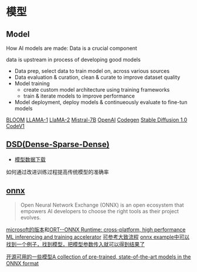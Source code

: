 # 模型

## Model
How AI models are made: Data is a crucial component

data is upstream in process of developing good models

- Data prep, select data to train model on, across various sources
- Data evaluation & curation, clean & curate to improve dataset quality
- Model training
    - create custom model architecture using training frameworks
    - train & iterate models to improve performance
- Model deployment, deploy models & continueously evaluate to fine-tun models

[BLOOM]()
[LLAMA-1]()
[LIaMA-2]()
[Mistral-7B]()
[OpenAI]()
[Codegen]()
[Stable Diffusion 1.0]()
[CodeV1]()

## [DSD(Dense-Sparse-Dense)](https://arxiv.org/pdf/1607.04381.pdf)

- [模型数据下载](https://songhan.github.io/DSD/)

如何通过改进训练过程提高传统模型的准确率

## [onnx](https://onnx.ai/)
> Open Neural Network Exchange (ONNX) is an open ecosystem that empowers AI developers to choose the right tools as their project evolves.

[microsoft的版本](https://github.com/onnx/onnx)和[ORT--ONNX Runtime: cross-platform, high performance ML inferencing and training accelerator](https://github.com/Microsoft/onnxruntime)
[可参考大致流程](https://github.com/microsoft/onnxjs)
[onnx example中可以找到一个例子，找到模型，把模型参数传入就可以得到结果了](https://github.com/microsoft/onnxruntime-inference-examples)

[开源可用的一些模型A collection of pre-trained, state-of-the-art models in the ONNX format ](https://github.com/onnx/models)
